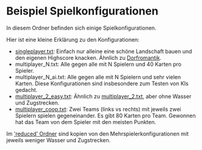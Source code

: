 # Beispiel Spielkonfigurationen

In diesem Ordner befinden sich einige Spielkonfigurationen.

Hier ist eine kleine Erklärung zu den Konfigurationen:

- [singleplayer.txt](./singleplayer.txt): Einfach nur alleine eine schöne Landschaft bauen und den eigenen Highscore knacken. Ähnlich zu [Dorfromantik](https://toukana.com/dorfromantik/).
- multiplayer\_N.txt: Alle gegen alle mit N Spielern und 40 Karten pro Spieler.
- multiplayer\_N\_ai.txt: Alle gegen alle mit N Spielern und sehr vielen Karten. Diese Konfigurationen sind insbesondere zum Testen von KIs gedacht.
- [multiplayer_2_easy.txt](./multiplayer\_2\_easy.txt): Ähnlich zu [multiplayer_2.txt](./multiplayer\_2.txt), aber ohne Wasser und Zugstrecken.
- [multiplayer_coop.txt](./multiplayer_coop.txt): Zwei Teams  (links vs rechts) mit jeweils zwei Spielern spielen gegeneinander. Es gibt 80 Karten pro Team. Gewonnen hat das Team von dem Spieler mit den meisten Punkten.

Im ['reduced' Ordner](./reduced) sind kopien von den Mehrspielerkonfigurationen mit jeweils weniger Wasser und Zugstrecken.
